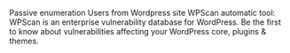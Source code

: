 Passive enumeration Users from Wordpress site
WPScan automatic tool:
WPScan is an enterprise vulnerability database for WordPress. Be the first to know about vulnerabilities affecting your WordPress core, plugins & themes.
